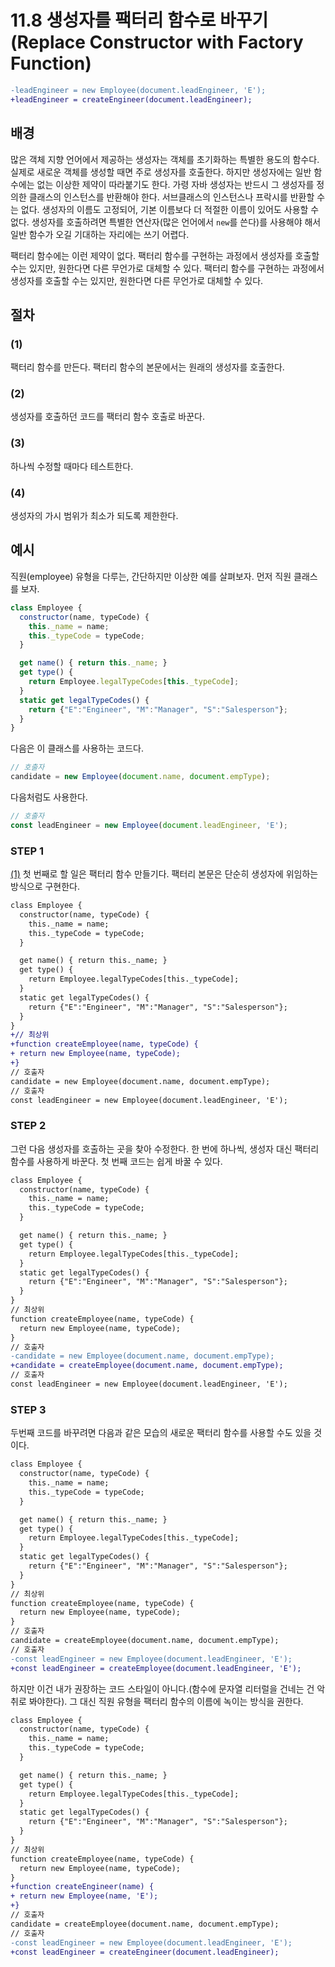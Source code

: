 # 11.8 생성자를 팩터리 함수로 바꾸기(Replace Constructor with Factory Function)
``` diff
-leadEngineer = new Employee(document.leadEngineer, 'E');
+leadEngineer = createEngineer(document.leadEngineer);
```

## 배경
많은 객체 지향 언어에서 제공하는 생성자는 객체를 초기화하는 특별한 용도의 함수다. 실제로 새로운 객체를 생성할 때면 주로 생성자를 호출한다. 하지만 생성자에는 일반 함수에는 없는 이상한 제약이 따라붙기도 한다. 가령 자바 생성자는 반드시 그 생성자를 정의한 클래스의 인스턴스를 반환해야 한다. 서브클래스의 인스턴스나 프락시를 반환할 수는 없다. 생성자의 이름도 고정되어, 기본 이름보다 더 적절한 이름이 있어도 사용할 수 없다. 생성자를 호출하려면 특별한 연산자(많은 언어에서 `new`를 쓴다)를 사용해야 해서 일반 함수가 오길 기대하는 자리에는 쓰기 어렵다.

팩터리 함수에는 이런 제약이 없다. 팩터리 함수를 구현하는 과정에서 생성자를 호출할 수는 있지만, 원한다면 다른 무언가로 대체할 수 있다. 팩터리 함수를 구현하는 과정에서 생성자를 호출할 수는 있지만, 원한다면 다른 무언가로 대체할 수 있다.
## 절차
### (1)
팩터리 함수를 만든다. 팩터리 함수의 본문에서는 원래의 생성자를 호출한다.
### (2)
생성자를 호출하던 코드를 팩터리 함수 호출로 바꾼다.
### (3)
하나씩 수정할 때마다 테스트한다.
### (4)
생성자의 가시 범위가 최소가 되도록 제한한다.
## 예시
직원(employee) 유형을 다루는, 간단하지만 이상한 예를 살펴보자. 먼저 직원 클래스를 보자.
``` javascript
class Employee {
  constructor(name, typeCode) {
    this._name = name;
    this._typeCode = typeCode;
  }

  get name() { return this._name; }
  get type() {
    return Employee.legalTypeCodes[this._typeCode];
  }
  static get legalTypeCodes() {
    return {"E":"Engineer", "M":"Manager", "S":"Salesperson"};
  }
}
```
다음은 이 클래스를 사용하는 코드다.
``` javascript
// 호출자
candidate = new Employee(document.name, document.empType);
```
다음처럼도 사용한다.
``` javascript
// 호출자
const leadEngineer = new Employee(document.leadEngineer, 'E');
```
### STEP 1
[(1)](https://github.com/wonder13662/refactoring-v2/blob/writing/chapter11/11-8.md#1) 첫 번째로 할 일은 팩터리 함수 만들기다. 팩터리 본문은 단순히 생성자에 위임하는 방식으로 구현한다.
``` diff
class Employee {
  constructor(name, typeCode) {
    this._name = name;
    this._typeCode = typeCode;
  }

  get name() { return this._name; }
  get type() {
    return Employee.legalTypeCodes[this._typeCode];
  }
  static get legalTypeCodes() {
    return {"E":"Engineer", "M":"Manager", "S":"Salesperson"};
  }
}
+// 최상위
+function createEmployee(name, typeCode) {
+ return new Employee(name, typeCode);
+}
// 호출자
candidate = new Employee(document.name, document.empType);
// 호출자
const leadEngineer = new Employee(document.leadEngineer, 'E');
```
### STEP 2
그런 다음 생성자를 호출하는 곳을 찾아 수정한다. 한 번에 하나씩, 생성자 대신 팩터리 함수를 사용하게 바꾼다. 첫 번째 코드는 쉽게 바꿀 수 있다.
``` diff
class Employee {
  constructor(name, typeCode) {
    this._name = name;
    this._typeCode = typeCode;
  }

  get name() { return this._name; }
  get type() {
    return Employee.legalTypeCodes[this._typeCode];
  }
  static get legalTypeCodes() {
    return {"E":"Engineer", "M":"Manager", "S":"Salesperson"};
  }
}
// 최상위
function createEmployee(name, typeCode) {
  return new Employee(name, typeCode);
}
// 호출자
-candidate = new Employee(document.name, document.empType);
+candidate = createEmployee(document.name, document.empType);
// 호출자
const leadEngineer = new Employee(document.leadEngineer, 'E');
```
### STEP 3
두번째 코드를 바꾸려면 다음과 같은 모습의 새로운 팩터리 함수를 사용할 수도 있을 것이다.
``` diff
class Employee {
  constructor(name, typeCode) {
    this._name = name;
    this._typeCode = typeCode;
  }

  get name() { return this._name; }
  get type() {
    return Employee.legalTypeCodes[this._typeCode];
  }
  static get legalTypeCodes() {
    return {"E":"Engineer", "M":"Manager", "S":"Salesperson"};
  }
}
// 최상위
function createEmployee(name, typeCode) {
  return new Employee(name, typeCode);
}
// 호출자
candidate = createEmployee(document.name, document.empType);
// 호출자
-const leadEngineer = new Employee(document.leadEngineer, 'E');
+const leadEngineer = createEmployee(document.leadEngineer, 'E');
```
하지만 이건 내가 권장하는 코드 스타일이 아니다.(함수에 문자열 리터럴을 건네는 건 악취로 봐야한다). 그 대신 직원 유형을 팩터리 함수의 이름에 녹이는 방식을 권한다.
``` diff
class Employee {
  constructor(name, typeCode) {
    this._name = name;
    this._typeCode = typeCode;
  }

  get name() { return this._name; }
  get type() {
    return Employee.legalTypeCodes[this._typeCode];
  }
  static get legalTypeCodes() {
    return {"E":"Engineer", "M":"Manager", "S":"Salesperson"};
  }
}
// 최상위
function createEmployee(name, typeCode) {
  return new Employee(name, typeCode);
}
+function createEngineer(name) {
+ return new Employee(name, 'E');
+}
// 호출자
candidate = createEmployee(document.name, document.empType);
// 호출자
-const leadEngineer = new Employee(document.leadEngineer, 'E');
+const leadEngineer = createEngineer(document.leadEngineer);
```